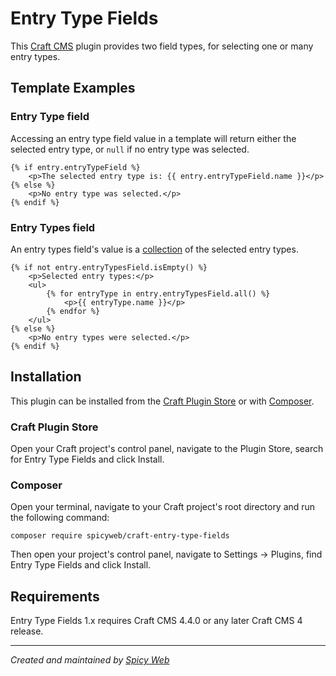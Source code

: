 # Entry Type Fields

This [Craft CMS](https://craftcms.com) plugin provides two field types, for selecting one or many entry types.

## Template Examples

### Entry Type field

Accessing an entry type field value in a template will return either the selected entry type, or `null` if no entry type was selected.

```twig
{% if entry.entryTypeField %}
    <p>The selected entry type is: {{ entry.entryTypeField.name }}</p>
{% else %}
    <p>No entry type was selected.</p>
{% endif %}
```

### Entry Types field

An entry types field's value is a [collection](https://laravel.com/docs/9.x/collections) of the selected entry types.

```twig
{% if not entry.entryTypesField.isEmpty() %}
    <p>Selected entry types:</p>
    <ul>
        {% for entryType in entry.entryTypesField.all() %}
            <p>{{ entryType.name }}</p>
        {% endfor %}
    </ul>
{% else %}
    <p>No entry types were selected.</p>
{% endif %}
```

## Installation

This plugin can be installed from the [Craft Plugin Store](https://plugins.craftcms.com/) or with [Composer](https://packagist.org/).

### Craft Plugin Store

Open your Craft project's control panel, navigate to the Plugin Store, search for Entry Type Fields and click Install.

### Composer

Open your terminal, navigate to your Craft project's root directory and run the following command:

```
composer require spicyweb/craft-entry-type-fields
```

Then open your project's control panel, navigate to Settings &rarr; Plugins, find Entry Type Fields and click Install.

## Requirements

Entry Type Fields 1.x requires Craft CMS 4.4.0 or any later Craft CMS 4 release.

---

*Created and maintained by [Spicy Web](https://spicyweb.com.au)*
